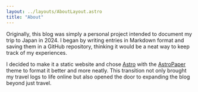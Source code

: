 ```yaml
---
layout: ../layouts/AboutLayout.astro
title: "About"
---
```


Originally, this blog was simply a personal project intended to document my trip to Japan in 2024. I began by writing entries in Markdown format and saving them in a GitHub repository, thinking it would be a neat way to keep track of my experiences.

I decided to make it a static website and chose [Astro](https://astro.build/) with the [AstroPaper](https://github.com/satnaing/astro-paper) theme to format it better and more neatly. This transition not only brought my travel logs to life online but also opened the door to expanding the blog beyond just travel.
